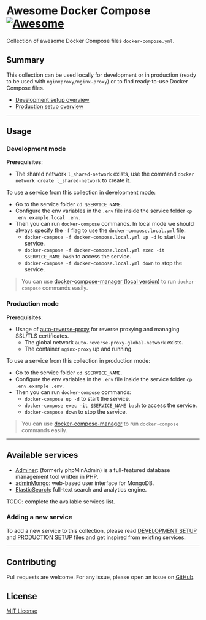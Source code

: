 # Awesome Docker Compose [![Awesome](https://awesome.re/badge.svg)](https://www.github.com/naskio/awesome-docker-compose)

Collection of awesome Docker Compose files `docker-compose.yml`.

## Summary

This collection can be used locally for development or in production (ready to be used with `nginxproxy/nginx-proxy`) or
to find ready-to-use Docker Compose files.

- [Development setup overview](./DEVELOPMENT.md)
- [Production setup overview](./PRODUCTION.md)

--------------------------------------------------------------------------------

## Usage

### Development mode

**Prerequisites**:

- The shared network `l_shared-network` exists, use the command `docker network create l_shared-network` to create it.

To use a service from this collection in development mode:

- Go to the service folder `cd $SERVICE_NAME`.
- Configure the env variables in the `.env` file inside the service folder `cp .env.example.local .env`.
- Then you can run `docker-compose` commands. In local mode we should always specify the `-f` flag to use
  the `docker-compose.local.yml` file:
  - `docker-compose -f docker-compose.local.yml up -d` to start the service.
  - `docker-compose -f docker-compose.local.yml exec -it $SERVICE_NAME bash` to access the service.
  - `docker-compose -f docker-compose.local.yml down` to stop the service.

> You can use [docker-compose-manager (local version)](https://github.com/naskio/docker-compose-manager) to run `docker-compose` commands easily.

### Production mode

**Prerequisites**:

- Usage of [auto-reverse-proxy](https://github.com/naskio/docker-nginx-auto-reverse-proxy) for reverse proxying and
  managing SSL/TLS certificates.
  - The global network `auto-reverse-proxy-global-network` exists.
  - The container `nginx-proxy` up and running.

To use a service from this collection in production mode:

- Go to the service folder `cd $SERVICE_NAME`.
- Configure the env variables in the `.env` file inside the service folder `cp .env.example .env`.
- Then you can run `docker-compose` commands:
  - `docker-compose up -d` to start the service.
  - `docker-compose exec -it $SERVICE_NAME bash` to access the service.
  - `docker-compose down` to stop the service.

> You can use [docker-compose-manager](https://github.com/naskio/docker-compose-manager) to run `docker-compose` commands easily.

--------------------------------------------------------------------------------

## Available services

- [Adminer](./adminer): (formerly phpMinAdmin) is a full-featured database management tool written in PHP.
- [adminMongo](./adminmongo): web-based user interface for MongoDB.
- [ElasticSearch](./elasticsearch): full-text search and analytics engine.

TODO: complete the available services list.

### Adding a new service

To add a new service to this collection, please read [DEVELOPMENT SETUP](./DEVELOPMENT.md)
and [PRODUCTION SETUP](./PRODUCTION.md) files and get inspired from existing services.

--------------------------------------------------------------------------------

## Contributing

Pull requests are welcome. For any issue, please open an issue
on [GitHub](https://www.github.com/naskio/awesome-docker-compose/issues).

## License

[MIT License](./LICENSE)